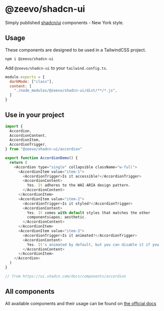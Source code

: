 # @zeevo/shadcn-ui

Simply published [shadcn/ui](https://ui.shadcn.com/) components - New York style.

## Usage

These components are designed to be used in a TailwindCSS project.

```
npm i @zeevo/shadcn-ui
```

Add `@zeevo/shadcn-ui` to your `tailwind.config.ts`.

```js
module.exports = {
  darkMode: ["class"],
  content: [
    "./node_modules/@zeevo/shadcn-ui/dist/**/*.js",
  ]
}
```

## Use in your project

```js
import {
  Accordion,
  AccordionContent,
  AccordionItem,
  AccordionTrigger,
} from "@zeevo/shadcn-ui/accordion"

export function AccordionDemo() {
  return (
    <Accordion type="single" collapsible className="w-full">
      <AccordionItem value="item-1">
        <AccordionTrigger>Is it accessible?</AccordionTrigger>
        <AccordionContent>
          Yes. It adheres to the WAI-ARIA design pattern.
        </AccordionContent>
      </AccordionItem>
      <AccordionItem value="item-2">
        <AccordionTrigger>Is it styled?</AccordionTrigger>
        <AccordionContent>
          Yes. It comes with default styles that matches the other
          components&apos; aesthetic.
        </AccordionContent>
      </AccordionItem>
      <AccordionItem value="item-3">
        <AccordionTrigger>Is it animated?</AccordionTrigger>
        <AccordionContent>
          Yes. It's animated by default, but you can disable it if you prefer.
        </AccordionContent>
      </AccordionItem>
    </Accordion>
  )
}

// from https://ui.shadcn.com/docs/components/accordion
```

## All components

All available components and their usage can be found on [the official docs](https://ui.shadcn.com/)
